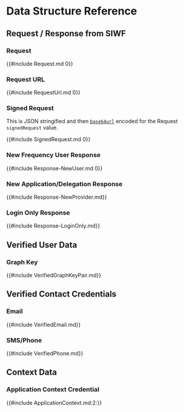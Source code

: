 # Data Structure Reference

## Request / Response from SIWF

### Request

{{#include Request.md 0}}

### Request URL

{{#include RequestUrl.md 0}}

### Signed Request

This is JSON stringified and then [`base64url`](https://datatracker.ietf.org/doc/html/rfc4648#section-5) encoded for the Request `signedRequest` value.

{{#include SignedRequest.md 0}}

### New Frequency User Response

{{#include Response-NewUser.md 0}}

### New Application/Delegation Response

{{#include Response-NewProvider.md}}

### Login Only Response

{{#include Response-LoginOnly.md}}

## Verified User Data

### Graph Key

{{#include VerifiedGraphKeyPair.md}}

## Verified Contact Credentials

### Email

{{#include VerifiedEmail.md}}

### SMS/Phone

{{#include VerifiedPhone.md}}

## Context Data

### Application Context Credential

{{#include ApplicationContext.md:2:}}
